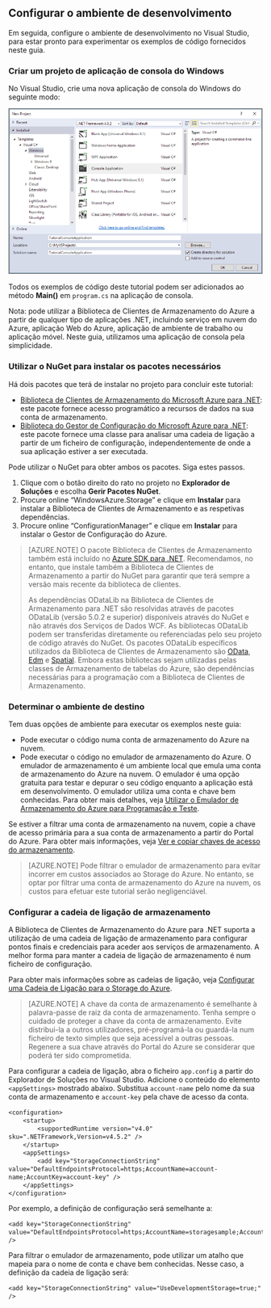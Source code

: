 ## Configurar o ambiente de desenvolvimento

Em seguida, configure o ambiente de desenvolvimento no Visual Studio, para estar pronto para experimentar os exemplos de código fornecidos neste guia.

### Criar um projeto de aplicação de consola do Windows

No Visual Studio, crie uma nova aplicação de consola do Windows do seguinte modo:

![Criar uma aplicação de consola do Windows](./media/storage-development-environment-include/storage-development-environment-include-1.png)

Todos os exemplos de código deste tutorial podem ser adicionados ao método **Main()** em `program.cs` na aplicação de consola.

Nota: pode utilizar a Biblioteca de Clientes de Armazenamento do Azure a partir de qualquer tipo de aplicações .NET, incluindo serviço em nuvem do Azure, aplicação Web do Azure, aplicação de ambiente de trabalho ou aplicação móvel. Neste guia, utilizamos uma aplicação de consola pela simplicidade.

### Utilizar o NuGet para instalar os pacotes necessários

Há dois pacotes que terá de instalar no projeto para concluir este tutorial:

- [Biblioteca de Clientes de Armazenamento do Microsoft Azure para .NET](https://www.nuget.org/packages/WindowsAzure.Storage/): este pacote fornece acesso programático a recursos de dados na sua conta de armazenamento.
- [Biblioteca do Gestor de Configuração do Microsoft Azure para .NET](https://www.nuget.org/packages/Microsoft.WindowsAzure.ConfigurationManager/): este pacote fornece uma classe para analisar uma cadeia de ligação a partir de um ficheiro de configuração, independentemente de onde a sua aplicação estiver a ser executada.

Pode utilizar o NuGet para obter ambos os pacotes. Siga estes passos.

1. Clique com o botão direito do rato no projeto no **Explorador de Soluções** e escolha **Gerir Pacotes NuGet**.
2. Procure online “WindowsAzure.Storage” e clique em **Instalar** para instalar a Biblioteca de Clientes de Armazenamento e as respetivas dependências.
3. Procure online “ConfigurationManager” e clique em **Instalar** para instalar o Gestor de Configuração do Azure.

>[AZURE.NOTE] O pacote Biblioteca de Clientes de Armazenamento também está incluído no [Azure SDK para .NET](https://azure.microsoft.com/downloads/). Recomendamos, no entanto, que instale também a Biblioteca de Clientes de Armazenamento a partir do NuGet para garantir que terá sempre a versão mais recente da biblioteca de clientes.
>
>As dependências ODataLib na Biblioteca de Clientes de Armazenamento para .NET são resolvidas através de pacotes ODataLib (versão 5.0.2 e superior) disponíveis através do NuGet e não através dos Serviços de Dados WCF. As bibliotecas ODataLib podem ser transferidas diretamente ou referenciadas pelo seu projeto de código através do NuGet. Os pacotes ODataLib específicos utilizados da Biblioteca de Clientes de Armazenamento são [OData](http://nuget.org/packages/Microsoft.Data.OData/5.0.2), [Edm](http://nuget.org/packages/Microsoft.Data.Edm/5.0.2) e [Spatial](http://nuget.org/packages/System.Spatial/5.0.2). Embora estas bibliotecas sejam utilizadas pelas classes de Armazenamento de tabelas do Azure, são dependências necessárias para a programação com a Biblioteca de Clientes de Armazenamento.


### Determinar o ambiente de destino

Tem duas opções de ambiente para executar os exemplos neste guia:

- Pode executar o código numa conta de armazenamento do Azure na nuvem. 
- Pode executar o código no emulador de armazenamento do Azure. O emulador de armazenamento é um ambiente local que emula uma conta de armazenamento do Azure na nuvem. O emulador é uma opção gratuita para testar e depurar o seu código enquanto a aplicação está em desenvolvimento. O emulador utiliza uma conta e chave bem conhecidas. Para obter mais detalhes, veja [Utilizar o Emulador de Armazenamento do Azure para Programação e Teste](../articles/storage/storage-use-emulator.md).

Se estiver a filtrar uma conta de armazenamento na nuvem, copie a chave de acesso primária para a sua conta de armazenamento a partir do Portal do Azure. Para obter mais informações, veja [Ver e copiar chaves de acesso do armazenamento](../articles/storage/storage-create-storage-account.md#view-and-copy-storage-access-keys).

> [AZURE.NOTE] Pode filtrar o emulador de armazenamento para evitar incorrer em custos associados ao Storage do Azure. No entanto, se optar por filtrar uma conta de armazenamento do Azure na nuvem, os custos para efetuar este tutorial serão negligenciável.

### Configurar a cadeia de ligação de armazenamento

A Biblioteca de Clientes de Armazenamento do Azure para .NET suporta a utilização de uma cadeia de ligação de armazenamento para configurar pontos finais e credenciais para aceder aos serviços de armazenamento. A melhor forma para manter a cadeia de ligação de armazenamento é num ficheiro de configuração. 

Para obter mais informações sobre as cadeias de ligação, veja [Configurar uma Cadeia de Ligação para o Storage do Azure](../articles/storage/storage-configure-connection-string.md).

> [AZURE.NOTE] A chave da conta de armazenamento é semelhante à palavra-passe de raiz da conta de armazenamento. Tenha sempre o cuidado de proteger a chave da conta de armazenamento. Evite distribui-la a outros utilizadores, pré-programá-la ou guardá-la num ficheiro de texto simples que seja acessível a outras pessoas. Regenere a sua chave através do Portal do Azure se considerar que poderá ter sido comprometida.

Para configurar a cadeia de ligação, abra o ficheiro `app.config` a partir do Explorador de Soluções no Visual Studio. Adicione o conteúdo do elemento `<appSettings>` mostrado abaixo. Substitua `account-name` pelo nome da sua conta de armazenamento e `account-key` pela chave de acesso da conta.

    <configuration>
        <startup> 
            <supportedRuntime version="v4.0" sku=".NETFramework,Version=v4.5.2" />
        </startup>
        <appSettings>
            <add key="StorageConnectionString" value="DefaultEndpointsProtocol=https;AccountName=account-name;AccountKey=account-key" />
        </appSettings>
    </configuration>

Por exemplo, a definição de configuração será semelhante a:

    <add key="StorageConnectionString" value="DefaultEndpointsProtocol=https;AccountName=storagesample;AccountKey=nYV0gln6fT7mvY+rxu2iWAEyzPKITGkhM88J8HUoyofvK7C6fHcZc2kRZp6cKgYRUM74lHI84L50Iau1+9hPjB==" />

Para filtrar o emulador de armazenamento, pode utilizar um atalho que mapeia para o nome de conta e chave bem conhecidas. Nesse caso, a definição da cadeia de ligação será:

    <add key="StorageConnectionString" value="UseDevelopmentStorage=true;" />



<!--HONumber=Sep16_HO3-->


